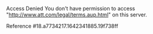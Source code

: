 Access Denied
You don't have permission to access "http://www.att.com/legal/terms.aup.html" on this server.

Reference #18.a7734217.1642341885.19f738ff